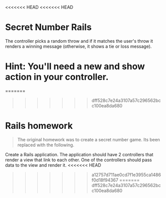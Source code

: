 <<<<<<< HEAD
<<<<<<< HEAD
# Secret Number Rails

The controller picks a random throw and if it matches the user's throw it renders a winning message (otherwise, it shows a tie or loss message).

Hint: You'll need a new and show action in your controller.
=======
=======
>>>>>>> dff528c7e24a3107a57c296562bcc100ea8da680
# Rails homework

> The original homework was to create a secret number game. Its been replaced with the following.

Create a Rails application. The application should have 2 controllers that render a view that link to each other. One of the controllers should pass data to the view and render it.
<<<<<<< HEAD
>>>>>>> a12757d711ae0cd7f1e3955ca1486f0d18f94367
=======
>>>>>>> dff528c7e24a3107a57c296562bcc100ea8da680
